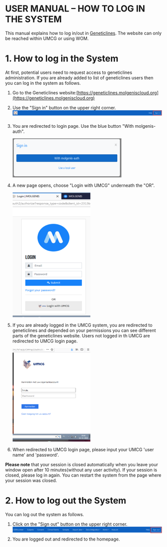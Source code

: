 # USER MANUAL – HOW TO LOG IN THE SYSTEM

This manual explains how to log in/out in [Geneticlines](https://geneticlines.molgeniscloud.org). The website can only be reached within UMCG or using WOM.

# 1. How to log in the System
At first, potential users need to request access to geneticlines administration. If you are already added to list of geneticlines users then you can log in the system as follows.

1. Go to the Geneticlines website:[https://geneticlines.molgeniscloud.org](https://geneticlines.molgeniscloud.org)
2. Use the "Sign in" button on the upper right corner. ![signIn](/Geneticlines/images/signin.png)
3. You are redirected to login page. Use the blue button "With molgenis-auth". 
   
   <img src=/Geneticlines/images/molgenis-auth.png width="350" height= "125">
4. A new page opens, choose "Login with UMCG" underneath the "OR".
   
   <img src=/Geneticlines/images/auth-umcg.png width="250" height= "400">
5. If you are already logged in the UMCG system, you are redirected to geneticlines and depended on your permissions you can see different parts of the geneticlines website. Users not logged in th UMCG are redirected to UMCG login page.
   
   <img src=/Geneticlines/images/UMCG_login.png width="250" height= "300">
8. When redirected to UMCG login page, please input your UMCG 'user name' and 'password'.


**Please note** that your session is closed automatically when you leave your window open after 10 minutes(without any user activity). If your session is closed, please log in again. You can restart the system from the page where your session was closed.  

# 2. How to log out the System
You can log out the system as follows.

1. Click on the "Sign out" button on the upper right corner. ![signOut](/Geneticlines/images/signout.png)
2. You are logged out and redirected to the homepage.
